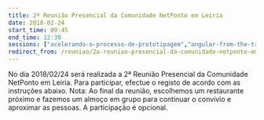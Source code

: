 ```yaml
---
title: 2ª Reunião Presencial da Comunidade NetPonto em Leiria
date: 2018-02-24
start_time: 09:45
end_time: 12:30
sessions: ["acelerando-o-processo-de-prototipagem","angular-from-the-trenches-to-leiria"]
redirect_from: /reuniao/2a-reuniao-presencial-da-comunidade-netponto-em-leiria/
---
```

No dia 2018/02/24  será realizada a 2ª Reunião Presencial da Comunidade NetPonto em Leiria. Para participar, efectue o registo de acordo com as instruções abaixo.
Nota: Ao final da reunião, escolhemos um restaurante próximo e fazemos um almoço em grupo para continuar o convívio e aproximar as pessoas. A participação é opcional.